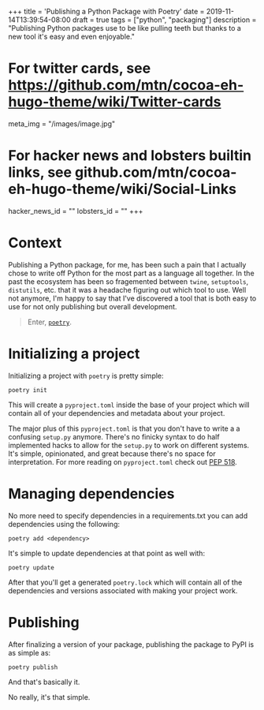 +++
title = 'Publishing a Python Package with Poetry'
date = 2019-11-14T13:39:54-08:00
draft = true
tags = ["python", "packaging"]
description = "Publishing Python packages use to be like pulling teeth but thanks to a new tool it's easy and even enjoyable."

# For twitter cards, see https://github.com/mtn/cocoa-eh-hugo-theme/wiki/Twitter-cards
meta_img = "/images/image.jpg"

# For hacker news and lobsters builtin links, see github.com/mtn/cocoa-eh-hugo-theme/wiki/Social-Links
hacker_news_id = ""
lobsters_id = ""
+++

# Context

Publishing a Python package, for me, has been such a pain that I actually
chose to write off Python for the most part as a language all together. In the
past the ecosystem has been so fragemented between `twine`, `setuptools`,
`distutils`, etc. that it was a headache figuring out which tool to use.
Well not anymore, I'm happy to say that I've discovered a tool that is both
easy to use for not only publishing but overall development.

> Enter, [`poetry`](https://github.com/sdispater/poetry).

# Initializing a project

Initializing a project with `poetry` is pretty simple:

```
poetry init
```

This will create a `pyproject.toml` inside the base of your project which will
contain all of your dependencies and metadata about your project.

The major plus of this `pyproject.toml` is that you don't have to write a
a confusing `setup.py` anymore. There's no finicky syntax to do half implemented
hacks to allow for the `setup.py` to work on different systems. It's simple,
opinionated, and great because there's no space for interpretation. For more
reading on `pyproject.toml` check out
[PEP 518](https://www.python.org/dev/peps/pep-0518/).

# Managing dependencies

No more need to specify dependencies in a requirements.txt you can add dependencies
using the following:

```
poetry add <dependency>
```

It's simple to update dependencies at that point as well with:

```
poetry update
```

After that you'll get a generated `poetry.lock` which will contain all of
the dependencies and versions associated with making your project work.

# Publishing

After finalizing a version of your package, publishing the package to PyPI is as
simple as:

```
poetry publish
```

And that's basically it.

No really, it's that simple.
